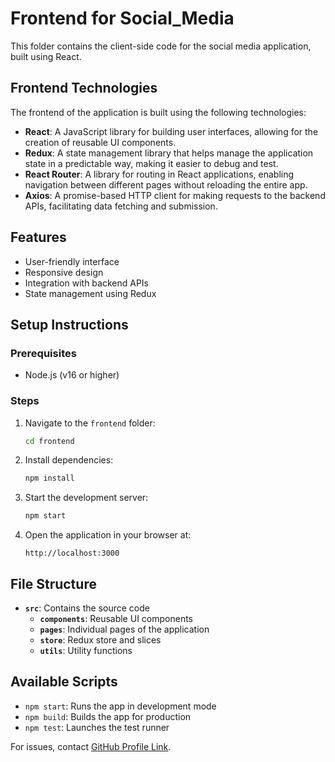 # Frontend for Social_Media

This folder contains the client-side code for the social media application, built using React.

## Frontend Technologies
The frontend of the application is built using the following technologies:
- **React**: A JavaScript library for building user interfaces, allowing for the creation of reusable UI components.
- **Redux**: A state management library that helps manage the application state in a predictable way, making it easier to debug and test.
- **React Router**: A library for routing in React applications, enabling navigation between different pages without reloading the entire app.
- **Axios**: A promise-based HTTP client for making requests to the backend APIs, facilitating data fetching and submission.

## Features
- User-friendly interface
- Responsive design
- Integration with backend APIs
- State management using Redux

## Setup Instructions

### Prerequisites
- Node.js (v16 or higher)

### Steps
1. Navigate to the `frontend` folder:
   ```bash
   cd frontend
   ```
2. Install dependencies:
   ```bash
   npm install
   ```
3. Start the development server:
   ```bash
   npm start
   ```
4. Open the application in your browser at:
   ```
   http://localhost:3000
   ```

## File Structure
- **`src`**: Contains the source code
  - **`components`**: Reusable UI components
  - **`pages`**: Individual pages of the application
  - **`store`**: Redux store and slices
  - **`utils`**: Utility functions

## Available Scripts
- `npm start`: Runs the app in development mode
- `npm build`: Builds the app for production
- `npm test`: Launches the test runner

For issues, contact [GitHub Profile Link](https://github.com/Chirag1678).